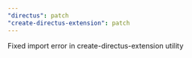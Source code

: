 ```yaml
---
"directus": patch
"create-directus-extension": patch
---
```


Fixed import error in create-directus-extension utility
